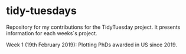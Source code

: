 # tidy-tuesdays


Repository for my contributions for the TidyTuesday project. It presents information for each weeks´s project.

Week 1 (19th February 2019): Plotting PhDs awarded in US since 2019.
